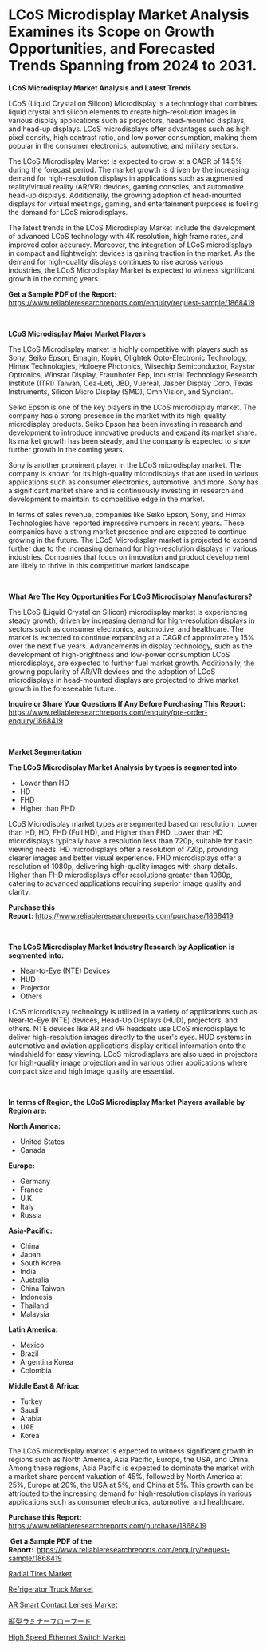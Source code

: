 <p><h1>LCoS Microdisplay Market Analysis Examines its Scope on Growth Opportunities, and Forecasted Trends Spanning from 2024 to 2031.</h1></p><p><strong>LCoS Microdisplay Market Analysis and Latest Trends</strong></p>
<p><p>LCoS (Liquid Crystal on Silicon) Microdisplay is a technology that combines liquid crystal and silicon elements to create high-resolution images in various display applications such as projectors, head-mounted displays, and head-up displays. LCoS microdisplays offer advantages such as high pixel density, high contrast ratio, and low power consumption, making them popular in the consumer electronics, automotive, and military sectors.</p><p>The LCoS Microdisplay Market is expected to grow at a CAGR of 14.5% during the forecast period. The market growth is driven by the increasing demand for high-resolution displays in applications such as augmented reality/virtual reality (AR/VR) devices, gaming consoles, and automotive head-up displays. Additionally, the growing adoption of head-mounted displays for virtual meetings, gaming, and entertainment purposes is fueling the demand for LCoS microdisplays.</p><p>The latest trends in the LCoS Microdisplay Market include the development of advanced LCoS technology with 4K resolution, high frame rates, and improved color accuracy. Moreover, the integration of LCoS microdisplays in compact and lightweight devices is gaining traction in the market. As the demand for high-quality displays continues to rise across various industries, the LCoS Microdisplay Market is expected to witness significant growth in the coming years.</p></p>
<p><strong>Get a Sample PDF of the Report:&nbsp;</strong> <a href="https://www.reliableresearchreports.com/enquiry/request-sample/1868419">https://www.reliableresearchreports.com/enquiry/request-sample/1868419</a></p>
<p>&nbsp;</p>
<p><strong>LCoS Microdisplay Major Market Players</strong></p>
<p><p>The LCoS Microdisplay market is highly competitive with players such as Sony, Seiko Epson, Emagin, Kopin, Olightek Opto-Electronic Technology, Himax Technologies, Holoeye Photonics, Wisechip Semiconductor, Raystar Optronics, Winstar Display, Fraunhofer Fep, Industrial Technology Research Institute (ITRI) Taiwan, Cea-Leti, JBD, Vuereal, Jasper Display Corp, Texas Instruments, Silicon Micro Display (SMD), OmniVision, and Syndiant.</p><p>Seiko Epson is one of the key players in the LCoS microdisplay market. The company has a strong presence in the market with its high-quality microdisplay products. Seiko Epson has been investing in research and development to introduce innovative products and expand its market share. Its market growth has been steady, and the company is expected to show further growth in the coming years.</p><p>Sony is another prominent player in the LCoS microdisplay market. The company is known for its high-quality microdisplays that are used in various applications such as consumer electronics, automotive, and more. Sony has a significant market share and is continuously investing in research and development to maintain its competitive edge in the market.</p><p>In terms of sales revenue, companies like Seiko Epson, Sony, and Himax Technologies have reported impressive numbers in recent years. These companies have a strong market presence and are expected to continue growing in the future. The LCoS Microdisplay market is projected to expand further due to the increasing demand for high-resolution displays in various industries. Companies that focus on innovation and product development are likely to thrive in this competitive market landscape.</p></p>
<p>&nbsp;</p>
<p><strong>What Are The Key Opportunities For LCoS Microdisplay Manufacturers?</strong></p>
<p><p>The LCoS (Liquid Crystal on Silicon) microdisplay market is experiencing steady growth, driven by increasing demand for high-resolution displays in sectors such as consumer electronics, automotive, and healthcare. The market is expected to continue expanding at a CAGR of approximately 15% over the next five years. Advancements in display technology, such as the development of high-brightness and low-power consumption LCoS microdisplays, are expected to further fuel market growth. Additionally, the growing popularity of AR/VR devices and the adoption of LCoS microdisplays in head-mounted displays are projected to drive market growth in the foreseeable future.</p></p>
<p><strong>Inquire or Share Your Questions If Any Before Purchasing This Report:</strong> <a href="https://www.reliableresearchreports.com/enquiry/pre-order-enquiry/1868419">https://www.reliableresearchreports.com/enquiry/pre-order-enquiry/1868419</a></p>
<p>&nbsp;</p>
<p><strong>Market Segmentation</strong></p>
<p><strong>The LCoS Microdisplay Market Analysis by types is segmented into:</strong></p>
<p><ul><li>Lower than HD</li><li>HD</li><li>FHD</li><li>Higher than FHD</li></ul></p>
<p><p>LCoS Microdisplay market types are segmented based on resolution: Lower than HD, HD, FHD (Full HD), and Higher than FHD. Lower than HD microdisplays typically have a resolution less than 720p, suitable for basic viewing needs. HD microdisplays offer a resolution of 720p, providing clearer images and better visual experience. FHD microdisplays offer a resolution of 1080p, delivering high-quality images with sharp details. Higher than FHD microdisplays offer resolutions greater than 1080p, catering to advanced applications requiring superior image quality and clarity.</p></p>
<p><strong>Purchase this Report:&nbsp;</strong><a href="https://www.reliableresearchreports.com/purchase/1868419">https://www.reliableresearchreports.com/purchase/1868419</a></p>
<p>&nbsp;</p>
<p><strong>The LCoS Microdisplay Market Industry Research by Application is segmented into:</strong></p>
<p><ul><li>Near-to-Eye (NTE) Devices</li><li>HUD</li><li>Projector</li><li>Others</li></ul></p>
<p><p>LCoS microdisplay technology is utilized in a variety of applications such as Near-to-Eye (NTE) devices, Head-Up Displays (HUD), projectors, and others. NTE devices like AR and VR headsets use LCoS microdisplays to deliver high-resolution images directly to the user's eyes. HUD systems in automotive and aviation applications display critical information onto the windshield for easy viewing. LCoS microdisplays are also used in projectors for high-quality image projection and in various other applications where compact size and high image quality are essential.</p></p>
<p>&nbsp;</p>
<p><strong>In terms of Region, the LCoS Microdisplay Market Players available by Region are:</strong></p>
<p>
    <p> <strong> North America: </strong>
        <ul>
            <li>United States</li>
            <li>Canada</li>
        </ul>
        </p> 
    <p> <strong> Europe: </strong>
        <ul>
            <li>Germany</li>
            <li>France</li>
            <li>U.K.</li>
            <li>Italy</li>
            <li>Russia</li>
        </ul>
        </p> 
    <p> <strong> Asia-Pacific: </strong>
        <ul>
            <li>China</li>
            <li>Japan</li>
            <li>South Korea</li>
            <li>India</li>
            <li>Australia</li>
            <li>China Taiwan</li>
            <li>Indonesia</li>
            <li>Thailand</li>
            <li>Malaysia</li>
        </ul>
        </p> 
    <p> <strong> Latin America: </strong>
        <ul>
            <li>Mexico</li>
            <li>Brazil</li>
            <li>Argentina Korea</li>
            <li>Colombia</li>
        </ul>
        </p> 
    <p> <strong> Middle East & Africa: </strong>
        <ul>
            <li>Turkey</li>
            <li>Saudi</li>
            <li>Arabia</li>
            <li>UAE</li>
            <li>Korea</li>
        </ul>
    </p>
    </p>
<p><p>The LCoS microdisplay market is expected to witness significant growth in regions such as North America, Asia Pacific, Europe, the USA, and China. Among these regions, Asia Pacific is expected to dominate the market with a market share percent valuation of 45%, followed by North America at 25%, Europe at 20%, the USA at 5%, and China at 5%. This growth can be attributed to the increasing demand for high-resolution displays in various applications such as consumer electronics, automotive, and healthcare.</p></p>
<p><strong>Purchase this Report: </strong><a href="https://www.reliableresearchreports.com/purchase/1868419">https://www.reliableresearchreports.com/purchase/1868419</a></p>
<p>&nbsp;<strong>Get a Sample PDF of the Report:&nbsp;&nbsp;</strong><a href="https://www.reliableresearchreports.com/enquiry/request-sample/1868419">https://www.reliableresearchreports.com/enquiry/request-sample/1868419</a></p>
<p><strong></strong></p>
<p><p><a href="https://issuu.com/reportprime-2/docs/radial-tires-market-size-2030.pptx">Radial Tires Market</a></p><p><a href="https://issuu.com/reportprime-2/docs/refrigerator-truck-market-size-2030.pptx">Refrigerator Truck Market</a></p><p><a href="https://github.com/Angelnienowdseej3e45z3p8c/Market-Research-Report-List-1/blob/main/ar-smart-contact-lenses-market.md">AR Smart Contact Lenses Market</a></p><p><a href="https://github.com/gfggqjbfys368009/Market-Research-Report-List-1/blob/main/110728112367.md">縦型ラミナーフローフード</a></p><p><a href="https://github.com/brentleyjimmiealvaradoz4l1rea/Market-Research-Report-List-1/blob/main/high-speed-ethernet-switch-market.md">High Speed Ethernet Switch Market</a></p></p>